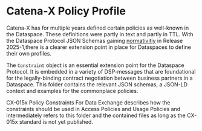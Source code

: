 # Catena-X Policy Profile

Catena-X has for multiple years defined certain policies as well-known in the Dataspace. These definitions were partly in text and partly in TTL. With the Dataspace Protocol JSON Schemas gaining [normativitiy](https://eclipse-dataspace-protocol-base.github.io/DataspaceProtocol/2025-1-RC1/#schemas-contexts) in Release 2025-1,there is a clearer extension point in place for Dataspaces to define their own profiles.

The `Constraint` object is an essential extension point for the Dataspace Protocol. It is embedded in a variety of DSP-messages that are foundational for the legally-binding contract negotiation between business partners in a Dataspace. This folder contains the relevant JSON schemas, a JSON-LD context and examples for the commonplace policies.

CX-015x Policy Constraints For Data Exchange describes how the constraints should be used in Access Policies and Usage Policies and intermediately refers to this folder and the contained files as long as the CX-015x standard is not yet published.